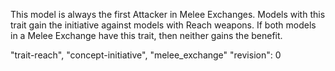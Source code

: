 This model is always the first Attacker in Melee Exchanges.
Models with this trait gain the initiative against models with Reach weapons.
If both models in a Melee Exchange have this trait, then neither gains the benefit.

"trait-reach", "concept-initiative", "melee_exchange"
"revision": 0